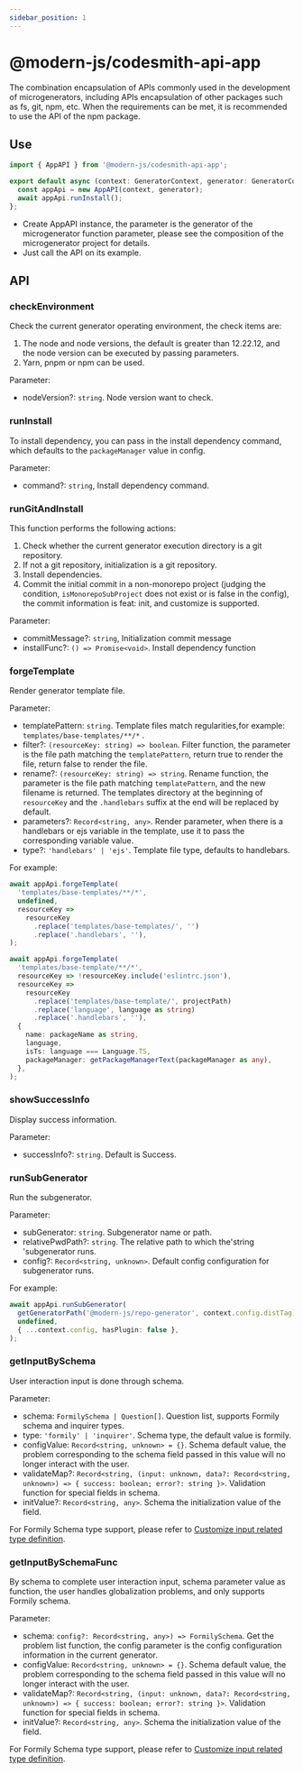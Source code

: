 ```yaml
---
sidebar_position: 1
---
```


# @modern-js/codesmith-api-app

The combination encapsulation of APIs commonly used in the development of microgenerators, including APIs encapsulation of other packages such as fs, git, npm, etc. When the requirements can be met, it is recommended to use the API of the npm package.

## Use

```ts
import { AppAPI } from '@modern-js/codesmith-api-app';

export default async (context: GeneratorContext, generator: GeneratorCore) => {
  const appApi = new AppAPI(context, generator);
  await appApi.runInstall();
};
```

- Create AppAPI instance, the parameter is the generator of the microgenerator function parameter, please see the composition of the microgenerator project for details.
- Just call the API on its example.

## API

### checkEnvironment

Check the current generator operating environment, the check items are:

1. The node and node versions, the default is greater than 12.22.12, and the node version can be executed by passing parameters.
2. Yarn, pnpm or npm can be used.

Parameter:

- nodeVersion?: `string`. Node version want to check.

### runInstall

To install dependency, you can pass in the install dependency command, which defaults to the `packageManager` value in config.

Parameter:

- command?: `string`, Install dependency command.

### runGitAndInstall

This function performs the following actions:

1. Check whether the current generator execution directory is a git repository.
2. If not a git repository, initialization is a git repository.
3. Install dependencies.
4. Commit the initial commit in a non-monorepo project (judging the condition, `isMonorepoSubProject` does not exist or is false in the config), the commit information is feat: init, and customize is supported.

Parameter:

- commitMessage?: `string`, Initialization commit message
- installFunc?: `() => Promise<void>`. Install dependency function

### forgeTemplate

Render generator template file.

Parameter:

- templatePattern: `string`. Template files match regularities,for example: `templates/base-templates/**/*` .
- filter?: `(resourceKey: string) => boolean`. Filter function, the parameter is the file path matching the `templatePattern`, return true to render the file, return false to render the file.
- rename?: `(resourceKey: string) => string`. Rename function, the parameter is the file path matching `templatePattern`, and the new filename is returned. The templates directory at the beginning of `resourceKey` and the `.handlebars` suffix at the end will be replaced by default.
- parameters?: `Record<string, any>`. Render parameter, when there is a handlebars or ejs variable in the template, use it to pass the corresponding variable value.
- type?: `'handlebars' | 'ejs'`. Template file type, defaults to handlebars.

For example:

```ts
await appApi.forgeTemplate(
  'templates/base-templates/**/*',
  undefined,
  resourceKey =>
    resourceKey
      .replace('templates/base-templates/', '')
      .replace('.handlebars', ''),
);

await appApi.forgeTemplate(
  'templates/base-template/**/*',
  resourceKey => !resourceKey.include('eslintrc.json'),
  resourceKey =>
    resourceKey
      .replace('templates/base-template/', projectPath)
      .replace('language', language as string)
      .replace('.handlebars', ''),
  {
    name: packageName as string,
    language,
    isTs: language === Language.TS,
    packageManager: getPackageManagerText(packageManager as any),
  },
);
```

### showSuccessInfo

Display success information.

Parameter:

- successInfo?: `string`. Default is Success.

### runSubGenerator

Run the subgenerator.

Parameter:

- subGenerator: `string`. Subgenerator name or path.
- relativePwdPath?: `string`. The relative path to which the'string 'subgenerator runs.
- config?: `Record<string, unknown>`. Default config configuration for subgenerator runs.

For example:

```ts
await appApi.runSubGenerator(
  getGeneratorPath('@modern-js/repo-generator', context.config.distTag),
  undefined,
  { ...context.config, hasPlugin: false },
);
```

### getInputBySchema

User interaction input is done through schema.

Parameter:

- schema: `FormilySchema | Question[]`. Question list, supports Formily schema and inquirer types.
- type: `'formily' | 'inquirer'`. Schema type, the default value is formily.
- configValue: `Record<string, unknown> = {}`. Schema default value, the problem corresponding to the schema field passed in this value will no longer interact with the user.
- validateMap?: `Record<string, (input: unknown, data?: Record<string, unknown>) => { success: boolean; error?: string }>`. Validation function for special fields in schema.
- initValue?: `Record<string, any>`. Schema the initialization value of the field.

For Formily Schema type support, please refer to [Customize input related type definition](/docs/guides/topic-detail/generator/plugin/api/input/type).

### getInputBySchemaFunc

By schema to complete user interaction input, schema parameter value as function, the user handles globalization problems, and only supports Formily schema.

Parameter:

- schema: `config?: Record<string, any>) => FormilySchema`. Get the problem list function, the config parameter is the config configuration information in the current generator.
- configValue: `Record<string, unknown> = {}`. Schema default value, the problem corresponding to the schema field passed in this value will no longer interact with the user.
- validateMap?: `Record<string, (input: unknown, data?: Record<string, unknown>) => { success: boolean; error?: string }>`. Validation function for special fields in schema.
- initValue?: `Record<string, any>`. Schema the initialization value of the field.

For Formily Schema type support, please refer to [Customize input related type definition](/docs/guides/topic-detail/generator/plugin/api/input/type).
